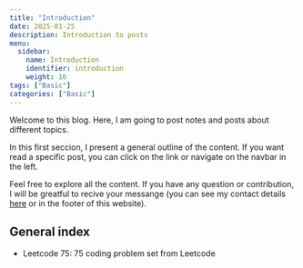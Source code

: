 ```yaml
---
title: "Introduction"
date: 2025-01-25
description: Introduction to posts
menu:
  sidebar:
    name: Introduction
    identifier: introduction
    weight: 10
tags: ["Basic"]
categories: ["Basic"]
---
```


Welcome to this blog. Here, I am going to post notes and posts about different topics. 

In this first seccion, I present a general outline of the content. If you want read a specific post, you can click on the link or navigate on the navbar in the left. 

Feel free to explore all the content. If you have any question or contribution, I will be greatful to recive your messange (you can see my contact details [here](https://joelcastillo.netlify.app/#about) or in the footer of this website). 

## General index 
-  Leetcode 75: 75 coding problem set from Leetcode

